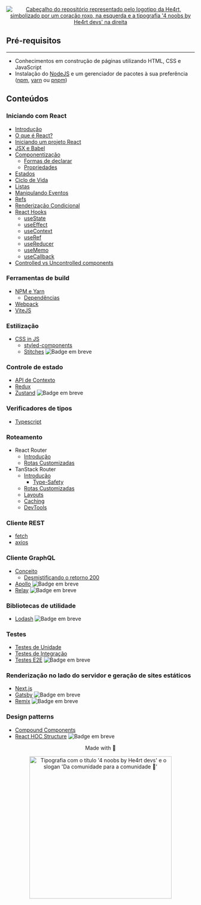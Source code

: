 <p align="center">
  <a href="https://github.com/he4rt/4noobs" target="_blank">
    <img src="../assets/global/header-4noobs.svg" alt="Cabeçalho do repositório representado pelo logotipo da He4rt, simbolizado por um coração roxo, na esquerda e a tipografia '4 noobs by He4rt devs' na direita">
  </a>
</p>

## **Pré-requisitos**

---

- Conhecimentos em construção de páginas utilizando HTML, CSS e JavaScript
- Instalação do [NodeJS](https://nodejs.org/pt-br/download/) e um gerenciador de pacotes à sua preferência ([npm](https://www.npmjs.com/), [yarn](https://classic.yarnpkg.com/pt-BR/docs/install) ou [pnpm](https://pnpm.io/))

## **Conteúdos**

### Iniciando com React

- [Introdução](./Iniciando%20com%20React/1-Introducao.md)
- [O que é React?](./Iniciando%20com%20React/2-O%20que%20e%20React.md)
- [Iniciando um projeto React](./Iniciando%20com%20React/2.1-iniciando%20um%20projeto%20react.md)
- [JSX e Babel](./Iniciando%20com%20React/3-JSX%20e%20Babel.md)
- [Componentização](./Iniciando%20com%20React/4-Componentizacao.md)
  - [Formas de declarar](./Iniciando%20com%20React/4.1-FormasDeDeclarar.md)
  - [Propriedades](./Iniciando%20com%20React/4.2-Propriedades.md)
- [Estados](./Iniciando%20com%20React/5-Estados.md)
- [Ciclo de Vida](./Iniciando%20com%20React/6-Ciclo-de-vida.md)
- [Listas](./Iniciando%20com%20React/Listas-no-react.md)
- [Manipulando Eventos](./Iniciando%20com%20React/7-Manipulando%20Eventos.md)
- [Refs](./Iniciando%20com%20React/Refs.md)
- [Renderização Condicional](./Iniciando%20com%20React/Renderizacao-condicional.md)
- [React Hooks](<./Iniciando%20com%20React/()-React%20Hooks.md>)
  - [useState](<./Iniciando%20com%20React/().1-useState.md>)
  - [useEffect](<./Iniciando%20com%20React/().2-useEffect.md>)
  - [useContext](<./Iniciando%20com%20React/().3-useContext.md>)
  - [useRef](<./Iniciando%20com%20React/().4-useRef.md>)
  - [useReducer](<./Iniciando%20com%20React/().5-useReducer.md>)
  - [useMemo](<./Iniciando%20com%20React/().6-useMemo.md>)
  - [useCallback](<./Iniciando%20com%20React/().7-useCallback.md>)
- [Controlled vs Uncontrolled components](./Iniciando%20com%20React/Controlled-vs-uncontrolled-components.md)

### Ferramentas de build

<!-- Comentar sobre npm e clientes alternativos como o yarn ou pnpm -->

- [NPM e Yarn](./Ferramentas%20de%20build/1-npm-yarn.md)
  - [Dependências](./Ferramentas%20de%20build/1.1-O-que-são-dependências.md)
- [Webpack](./Ferramentas%20de%20build/2-Webpack.md)
- [ViteJS](./Ferramentas%20de%20build/3-Vite.md)

### Estilização

- [CSS in JS](./Estilizacao/CSS-in-JS.md)
  - [styled-components](./Estilizacao/3.1-styled-components.md)
  - [Stitches]() <img alt="Badge em breve" src="https://img.shields.io/badge/-EM%20BREVE-red">

### Controle de estado

- [API de Contexto](./Controle%20de%20estado/1-API-de-Contexto.md)
- [Redux](./Controle%20de%20estado/2-Redux.md)
- [Zustand]() <img alt="Badge em breve" src="https://img.shields.io/badge/-EM%20BREVE-red">

### Verificadores de tipos

- [Typescript](./Verificadores%20de%20Tipo/Typescript.md)

### Roteamento

- React Router
  - [Introdução](./Roteamento/React-Router/1-Introducao.md)
  - [Rotas Customizadas](./Roteamento/React-Router/2-Rotas-customizadas.md)
- TanStack Router
  - [Introdução](./Roteamento/TanStack-Router/1-Introducao.md)
    - [Type-Safety](./Roteamento/TanStack-Router/1.1-Type-Safety.md)
  - [Rotas Customizadas](./Roteamento/TanStack-Router/2-Rotas-customizadas.md)
  - [Layouts](./Roteamento/TanStack-Router/3-Layouts.md)
  - [Caching](./Roteamento/TanStack-Router/4-Caching.md)
  - [DevTools](./Roteamento/TanStack-Router/5-DevTools.md)

### Cliente REST

- [fetch](./Cliente%20REST/1-Fetch.md)
- [axios](./Cliente%20REST/2-Axios.md)

### Cliente GraphQL

- [Conceito](./Cliente%20GraphQL/1-Conceito.md)
  - [Desmistificando o retorno 200](./Cliente%20GraphQL/1.1-Desmistificando-200.md)
- [Apollo]() <img alt="Badge em breve" src="https://img.shields.io/badge/-EM%20BREVE-red">
- [Relay]() <img alt="Badge em breve" src="https://img.shields.io/badge/-EM%20BREVE-red">

### Bibliotecas de utilidade

- [Lodash]() <img alt="Badge em breve" src="https://img.shields.io/badge/-EM%20BREVE-red">

### Testes

- [Testes de Unidade](./Testes/1-testes-unitarios.md)
- [Testes de Integração](./Testes/2-testes-de-integracao.md)
- [Testes E2E]() <img alt="Badge em breve" src="https://img.shields.io/badge/-EM%20BREVE-red">

### Renderização no lado do servidor e geração de sites estáticos

- [Next.js](./Renderizacao%20no%20Servidor/1-Nextjs.md)
- [Gatsby]() <img alt="Badge em breve" src="https://img.shields.io/badge/-EM%20BREVE-red">
- [Remix]() <img alt="Badge em breve" src="https://img.shields.io/badge/-EM%20BREVE-red">

### Design patterns

- [Compound Components](./Design%20Patterns/1-Compound%20Components.md)
- [React HOC Structure]() <img alt="Badge em breve" src="https://img.shields.io/badge/-EM%20BREVE-red">

<p align="center">Made with 💜</p>

<p align="center">
  <a href="https://github.com/he4rt/4noobs" target="_blank">
    <img src="../assets/global/footer-4noobs.svg" width="380" alt="Tipografia com o título '4 noobs by He4rt devs' e o slogan 'Da comunidade para a comunidade 💜'" >
  </a>
</p>

